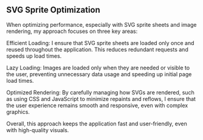 ## SVG Sprite Optimization

When optimizing performance, especially with SVG sprite sheets and image rendering, my approach focuses on three key areas:

Efficient Loading: I ensure that SVG sprite sheets are loaded only once and reused throughout the application. This reduces redundant requests and speeds up load times.

Lazy Loading: Images are loaded only when they are needed or visible to the user, preventing unnecessary data usage and speeding up initial page load times.

Optimized Rendering: By carefully managing how SVGs are rendered, such as using CSS and JavaScript to minimize repaints and reflows, I ensure that the user experience remains smooth and responsive, even with complex graphics.

Overall, this approach keeps the application fast and user-friendly, even with high-quality visuals.

